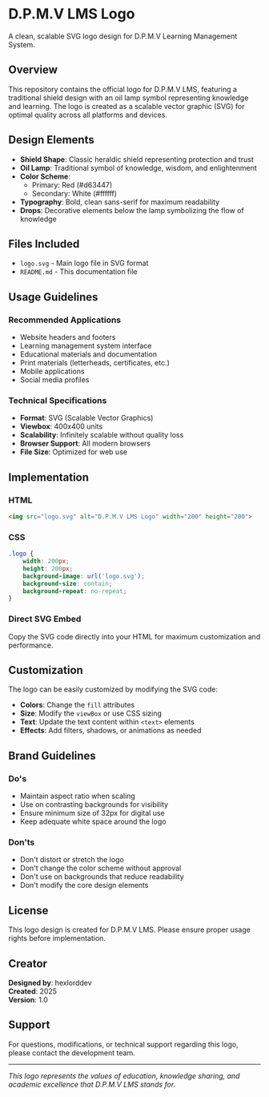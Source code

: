 # D.P.M.V LMS Logo

A clean, scalable SVG logo design for D.P.M.V Learning Management System.

## Overview

This repository contains the official logo for D.P.M.V LMS, featuring a traditional shield design with an oil lamp symbol representing knowledge and learning. The logo is created as a scalable vector graphic (SVG) for optimal quality across all platforms and devices.

## Design Elements

- **Shield Shape**: Classic heraldic shield representing protection and trust
- **Oil Lamp**: Traditional symbol of knowledge, wisdom, and enlightenment
- **Color Scheme**: 
  - Primary: Red (#d63447)
  - Secondary: White (#ffffff)
- **Typography**: Bold, clean sans-serif for maximum readability
- **Drops**: Decorative elements below the lamp symbolizing the flow of knowledge

## Files Included

- `logo.svg` - Main logo file in SVG format
- `README.md` - This documentation file

## Usage Guidelines

### Recommended Applications
- Website headers and footers
- Learning management system interface
- Educational materials and documentation
- Print materials (letterheads, certificates, etc.)
- Mobile applications
- Social media profiles

### Technical Specifications
- **Format**: SVG (Scalable Vector Graphics)
- **Viewbox**: 400x400 units
- **Scalability**: Infinitely scalable without quality loss
- **Browser Support**: All modern browsers
- **File Size**: Optimized for web use

## Implementation

### HTML
```html
<img src="logo.svg" alt="D.P.M.V LMS Logo" width="200" height="200">
```

### CSS
```css
.logo {
    width: 200px;
    height: 200px;
    background-image: url('logo.svg');
    background-size: contain;
    background-repeat: no-repeat;
}
```

### Direct SVG Embed
Copy the SVG code directly into your HTML for maximum customization and performance.

## Customization

The logo can be easily customized by modifying the SVG code:

- **Colors**: Change the `fill` attributes
- **Size**: Modify the `viewBox` or use CSS sizing
- **Text**: Update the text content within `<text>` elements
- **Effects**: Add filters, shadows, or animations as needed

## Brand Guidelines

### Do's
- Maintain aspect ratio when scaling
- Use on contrasting backgrounds for visibility
- Ensure minimum size of 32px for digital use
- Keep adequate white space around the logo

### Don'ts
- Don't distort or stretch the logo
- Don't change the color scheme without approval
- Don't use on backgrounds that reduce readability
- Don't modify the core design elements

## License

This logo design is created for D.P.M.V LMS. Please ensure proper usage rights before implementation.

## Creator

**Designed by**: hexlorddev  
**Created**: 2025  
**Version**: 1.0

## Support

For questions, modifications, or technical support regarding this logo, please contact the development team.

---

*This logo represents the values of education, knowledge sharing, and academic excellence that D.P.M.V LMS stands for.*
